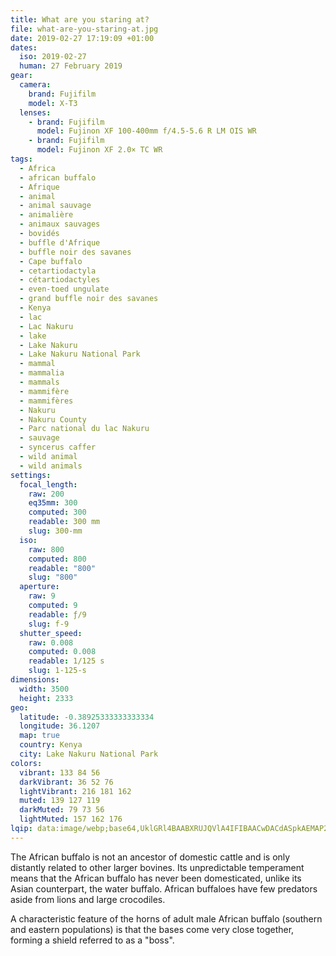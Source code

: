 ```yaml
---
title: What are you staring at?
file: what-are-you-staring-at.jpg
date: 2019-02-27 17:19:09 +01:00
dates:
  iso: 2019-02-27
  human: 27 February 2019
gear:
  camera:
    brand: Fujifilm
    model: X-T3
  lenses:
    - brand: Fujifilm
      model: Fujinon XF 100-400mm f/4.5-5.6 R LM OIS WR
    - brand: Fujifilm
      model: Fujinon XF 2.0× TC WR
tags:
  - Africa
  - african buffalo
  - Afrique
  - animal
  - animal sauvage
  - animalière
  - animaux sauvages
  - bovidés
  - buffle d'Afrique
  - buffle noir des savanes
  - Cape buffalo
  - cetartiodactyla
  - cétartiodactyles
  - even-toed ungulate
  - grand buffle noir des savanes
  - Kenya
  - lac
  - Lac Nakuru
  - lake
  - Lake Nakuru
  - Lake Nakuru National Park
  - mammal
  - mammalia
  - mammals
  - mammifère
  - mammifères
  - Nakuru
  - Nakuru County
  - Parc national du lac Nakuru
  - sauvage
  - syncerus caffer
  - wild animal
  - wild animals
settings:
  focal_length:
    raw: 200
    eq35mm: 300
    computed: 300
    readable: 300 mm
    slug: 300-mm
  iso:
    raw: 800
    computed: 800
    readable: "800"
    slug: "800"
  aperture:
    raw: 9
    computed: 9
    readable: ƒ/9
    slug: f-9
  shutter_speed:
    raw: 0.008
    computed: 0.008
    readable: 1/125 s
    slug: 1-125-s
dimensions:
  width: 3500
  height: 2333
geo:
  latitude: -0.38925333333333334
  longitude: 36.1207
  map: true
  country: Kenya
  city: Lake Nakuru National Park
colors:
  vibrant: 133 84 56
  darkVibrant: 36 52 76
  lightVibrant: 216 181 162
  muted: 139 127 119
  darkMuted: 79 73 56
  lightMuted: 157 162 176
lqip: data:image/webp;base64,UklGRl4BAABXRUJQVlA4IFIBAACwDACdASpkAEMAP2WgwFizLKaqNfYK6mAsiWUA0cLXuXtefU+aV4AnUPE7H1nQwbREa0HbRqTuwls6PkJys7ykICBTzA1xGYib2F3aZ2ZJXAs4mOLYCQ3g9ILldc2o6MebspMkz4aL7Uqbr2WWIAD+zYsFzM53yHe2LfYpnbu2g9g4EbNmgEaLCVhuEn3mds2PtgCh90vAPwRg/ImYT4nZZ6Uudc+TmrKyRc9KoATjTEsqKbVvAsIlXfjxQ4cuW/lcM2fMb0OmWDZfDI4YU7A3u4XT1Rm6xBbdcjeyst6DHdmy0TSqqE2dUoLzG9XXuypwqs/0XVHITF1pfRn7hEx1m0uertl3itMzEZDtl8E6GY1FyUWypV/YWxBTu+9OCjRYuvz1KELykMSBZDKXF3oaEli4LhtUtGsA7aWWc6qWwta+coMcn7TMbtxRrQRkiaKAAA==
---
```


The African buffalo is not an ancestor of domestic cattle and is only distantly related to other larger bovines. Its unpredictable temperament means that the African buffalo has never been domesticated, unlike its Asian counterpart, the water buffalo. African buffaloes have few predators aside from lions and large crocodiles.

A characteristic feature of the horns of adult male African buffalo (southern and eastern populations) is that the bases come very close together, forming a shield referred to as a "boss".
